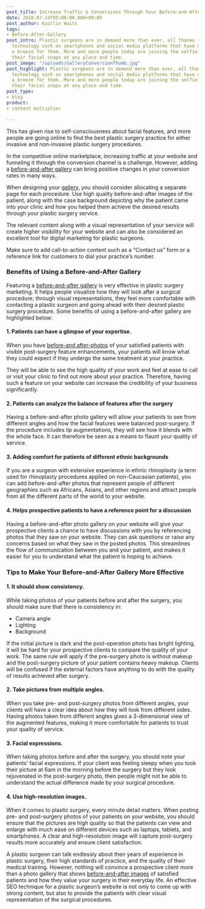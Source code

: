 ```yaml
---
post_title: Increase Traffic & Conversions Through Your Before-and-After Gallery
date: 2018-07-24T05:00:00.000+00:00
post_author: Kaitlin Waits
tags:
- Before-After-Gallery
post_intro: Plastic surgeons are in demand more than ever, all thanks to the latest
  technology such as smartphones and social media platforms that have made marketing
  a breeze for them. More and more people today are joining the selfie culture taking
  their facial snaps at any place and time.
post_image: "/uploads/GalleryConversionThumb.jpg"
post_highlight: Plastic surgeons are in demand more than ever, all thanks to the latest
  technology such as smartphones and social media platforms that have made marketing
  a breeze for them. More and more people today are joining the selfie culture taking
  their facial snaps at any place and time.
post_type:
- blog
product:
- content multiplier

---
```

This has given rise to self-consciousness about facial features, and more people are going online to find the best plastic surgery practice for either invasive and non-invasive plastic surgery procedures.

In the competitive online marketplace, increasing traffic at your website and funneling it through the conversion channel is a challenge. However, adding a [before-and-after gallery](https://doctorlogic.com/features/galleries/) can bring positive changes in your conversion rates in many ways.

When designing your [gallery](https://doctorlogic.com/features/galleries/), you should consider allocating a separate page for each procedure. Use high quality before-and-after images of the patient, along with the case background depicting why the patient came into your clinic and how you helped them achieve the desired results through your plastic surgery service.

The relevant content along with a visual representation of your service will create higher visibility for your website and can also be considered an excellent tool for digital marketing for plastic surgeons.

Make sure to add call-to-action content such as a “Contact us” form or a reference link for customers to dial your practice’s number.

### Benefits of Using a Before-and-After Gallery

Featuring a [before-and-after gallery](https://doctorlogic.com/features/galleries/) is very effective in plastic surgery marketing. It helps people visualize how they will look after a surgical procedure; through visual representations, they feel more comfortable with contacting a plastic surgeon and going ahead with their desired plastic surgery procedure. Some benefits of using a before-and-after gallery are highlighted below:

#### 1. Patients can have a glimpse of your expertise.

When you have [before-and after-photos](https://doctorlogic.com/content/galleries/leveraging-before-and-after-galleries.html) of your satisfied patients with visible post-surgery feature enhancements, your patients will know what they could expect if they undergo the same treatment at your practice.

They will be able to see the high quality of your work and feel at ease to call or visit your clinic to find out more about your practice. Therefore, having such a feature on your website can increase the credibility of your business significantly.

#### 2. Patients can analyze the balance of features after the surgery

Having a before-and-after photo gallery will allow your patients to see from different angles and how the facial features were balanced post-surgery. If the procedure includes lip augmentations, they will see how it blends with the whole face. It can therefore be seen as a means to flaunt your quality of service.

#### 3. Adding comfort for patients of different ethnic backgrounds

If you are a surgeon with extensive experience in ethnic rhinoplasty (a term used for rhinoplasty procedures applied on non-Caucasian patients), you can add before-and-after photos that represent people of different geographies such as Africans, Asians, and other regions and attract people from all the different parts of the world to your website.

#### 4. Helps prospective patients to have a reference point for a discussion

Having a before-and-after photo gallery on your website will give your prospective clients a chance to have discussions with you by referencing photos that they saw on your website. They can ask questions or raise any concerns based on what they saw in the posted photos. This streamlines the flow of communication between you and your patient, and makes it easier for you to understand what the patient is hoping to achieve.

### Tips to Make Your Before-and-After Gallery More Effective

#### 1. It should show consistency.

While taking photos of your patients before and after the surgery, you should make sure that there is consistency in:

* Camera angle
* Lighting
* Background

If the initial picture is dark and the post-operation photo has bright lighting, it will be hard for your prospective clients to compare the quality of your work. The same rule will apply if the pre-surgery photo is without makeup and the post-surgery picture of your patient contains heavy makeup. Clients will be confused if the external factors have anything to do with the quality of results achieved after surgery.

#### 2. Take pictures from multiple angles.

When you take pre- and post-surgery photos from different angles, your clients will have a clear idea about how they will look from different sides. Having photos taken from different angles gives a 3-dimensional view of the augmented features, making it more comfortable for patients to trust your quality of service.

#### 3. Facial expressions.

When taking photos before and after the surgery, you should note your patients’ facial expressions. If your client was feeling sleepy when you took their picture at 6am in the morning before the surgery but they look rejuvenated in the post-surgery photo, then people might not be able to understand the actual difference made by your surgical procedure.

#### 4. Use high-resolution images.

When it comes to plastic surgery, every minute detail matters. When posting pre- and post-surgery photos of your patients on your website, you should ensure that the pictures are high quality so that the patients can view and enlarge with much ease on different devices such as laptops, tablets, and smartphones. A clear and high-resolution image will capture post-surgery results more accurately and ensure client satisfaction.

A plastic surgeon can talk endlessly about their years of experience in plastic surgery, their high standards of practice, and the quality of their medical training. However, nothing will convince a prospective client more than a photo gallery that shows [before-and-after images](https://doctorlogic.com/content/galleries/leveraging-before-and-after-galleries.html) of satisfied patients and how they value your surgery in their everyday life. An effective SEO technique for a plastic surgeon’s website is not only to come up with strong content, but also to provide the patients with clear visual representation of the surgical procedures.